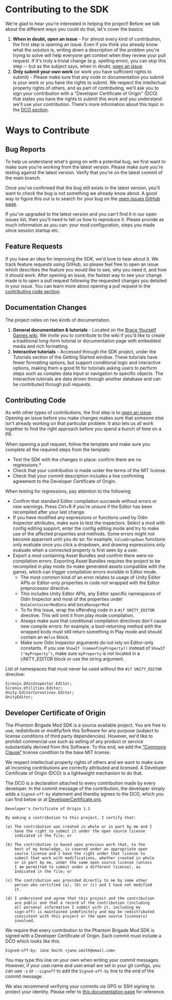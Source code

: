 # Contributing to the SDK

We're glad to hear you're interested in helping the project! Before we talk about the different ways you could do that, let's cover the basics:

1. **When in doubt, open an issue** - For almost every kind of contribution, the first step is opening an issue. Even if you think you already know what the solution is, writing down a description of the problem you're trying to solve will help everyone get context when they review your pull request. If it's truly a trivial change (e.g. spelling error), you can skip this step -- but as the subject says, when in doubt, [open an issue](https://github.com/BraceYourselfGames/PB_ModSDK/issues/new/choose).
2. **Only submit your own work**  (or work you have sufficient rights to submit) - Please make sure that any code or documentation you submit is your work or you have the rights to submit. We respect the intellectual property rights of others, and as part of contributing, we'll ask you to sign your contribution with a "Developer Certificate of Origin" (DCO) that states you have the rights to submit this work and you understand we'll use your contribution. There's more information about this topic in the [DCO section](#developer-certificate-of-origin).

# Ways to Contribute

## Bug Reports

To help us understand what's going on with a potential bug, we first want to make sure you're working from the latest version. Please make sure you're testing against the latest version. Verify that you're on the latest commit of the main branch.

Once you've confirmed that the bug still exists in the latest version, you'll want to check the bug is not something we already know about. A good way to figure this out is to search for your bug on the [open issues GitHub page](https://github.com/BraceYourselfGames/PB_ModSDK/issues).

If you've upgraded to the latest version and you can't find it in our open issues list, then you'll need to tell us how to reproduce it. Please provide as much information as you can: your mod configuration, steps you made since session startup etc.

## Feature Requests

If you have an idea for improving the SDK, we'd love to hear about it. We track feature requests using GitHub, so please feel free to open an issue which describes the feature you would like to see, why you need it, and how it should work. After opening an issue, the fastest way to see your change made is to open a pull request following the requested changes you detailed in your issue. You can learn more about opening a pull request in the [contributing code section](#contributing-code).

## Documentation Changes

The project relies on two kinds of documentation.

1. **General documentation & tutorials** - Located on the [Brace Yourself Games wiki](https://wiki.braceyourselfgames.com/en/PhantomBrigade/Modding/). We invite you to contribute to the wiki if you'd like to create a traditional long-form tutorial or documentation page with embedded media and rich formatting.
2. **Interactive tutorials** - Accessed through the SDK project, under the Tutorials section of the Getting Started window. These tutorials have fewer formatting options, but support conditional logic and interactive options, making them a good fit for tutorials asking users to perform steps such as complex data input or navigation to specific objects. The interactive tutorials are data driven through another database and can be contributed through pull requests.

## Contributing Code

As with other types of contributions, the first step is to [open an issue](https://github.com/BraceYourselfGames/PB_ModSDK/issues/new/choose). Opening an issue before you make changes makes sure that someone else isn't already working on that particular problem. It also lets us all work together to find the right approach before you spend a bunch of time on a PR.

When opening a pull request, follow the template and make sure you complete all the required steps from the template:
- Test the SDK with the changes in place: confirm there are no regressions.*
- Check that your contribution is made under the terms of the MIT license.
- Check that your commit description includes a line confirming agreement to the Developer Certificate of Origin.

When testing for regressions, pay attention to the following:
- Confirm that standard Editor compilation succeeds without errors or new warnings. Press Ctrl+R if you're unsure if the Editor has been recompiled after your last change.
- If you have modified any expressions or functions used by Odin Inspector attributes, make sure to test the inspectors. Select a mod with config editing support, enter the config editing mode and try to make use of the affected properties and methods. Some errors might not become apparrent until you do so: for example, `ValueDropdown` functions only evaluate once you click a dropdown, and drawing expressions only evaluate when a connected property is first seen by a user.
- Export a mod containing Asset Bundles and confirm there were no compilation errors. Exporting Asset Bundles requires the project to be recompiled in play mode (to make generated assets compatible with the game), which can trigger compilation errors invisible in Editor mode.
  - The most common kind of an error relates to usage of Unity Editor APIs or Editor-only properties in code not wrapped with the Editor preprocessor directive.
  - This includes Unity Editor APIs, any Editor specific namespaces of Odin Inspector and most of the properties under `DataContainerModData` and `DataManagerMod`
  - To fix this issue, wrap the offending code in a `#if UNITY_EDITOR` directive. This will omit it from play mode compilation.
  - Always make sure that conditional compilation directives don't cause new compile errors: for example, a bool-returning method with the wrapped body must still return something in Play mode and should contain an `#else` block.
  - Make sure Odin Inspector arguments do not rely on Editor-only constants. If you use `ShowIf (nameof(myProperty))` instead of `ShowIf ("myProperty")`, make sure `myProperty` is not located in a UNITY_EDITOR block or use the string argument.
 
List of namespaces that must never be used without the `#if UNITY_EDITOR` directive:
```
Sirenix.OdinInspector.Editor;
Sirenix.Utilities.Editor;
Unity.EditorCoroutines.Editor;
UnityEditor;
```

## Developer Certificate of Origin

The Phantom Brigade Mod SDK is a source available project. You are free to use, redistribute or modify/fork this Software for any purpose (subject to license conditions of third party dependencies). However, we'd like to prohibit commercial use such as selling of any product or service substantially derived from this Software. To this end, we add the [“Commons Clause”](https://commonsclause.com/) license condition to the base MIT license.

We respect intellectual property rights of others and we want to make sure all incoming contributions are correctly attributed and licensed. A Developer Certificate of Origin (DCO) is a lightweight mechanism to do that.

The DCO is a declaration attached to every contribution made by every developer. In the commit message of the contribution, the developer simply adds a `Signed-off-by` statement and thereby agrees to the DCO, which you can find below or at [DeveloperCertificate.org](http://developercertificate.org/).

```
Developer's Certificate of Origin 1.1

By making a contribution to this project, I certify that:

(a) The contribution was created in whole or in part by me and I
    have the right to submit it under the open source license
    indicated in the file; or

(b) The contribution is based upon previous work that, to the
    best of my knowledge, is covered under an appropriate open
    source license and I have the right under that license to
    submit that work with modifications, whether created in whole
    or in part by me, under the same open source license (unless
    I am permitted to submit under a different license), as
    Indicated in the file; or

(c) The contribution was provided directly to me by some other
    person who certified (a), (b) or (c) and I have not modified
    it.

(d) I understand and agree that this project and the contribution
    are public and that a record of the contribution (including
    all personal information I submit with it, including my
    sign-off) is maintained indefinitely and may be redistributed
    consistent with this project or the open source license(s)
    involved.
```

We require that every contribution to the Phantom Brigade Mod SDK is signed with a Developer Certificate of Origin. Each commit must include a DCO which looks like this:

```
Signed-off-by: Jane Smith <jane.smith@email.com>
```

You may type this line on your own when writing your commit messages. However, if your user.name and user.email are set in your git configs, you can use `-s` or `--signoff` to add the `Signed-off-by` line to the end of the commit message. 

We also recommend verifying your commits via GPG or SSH signing to protect your identity. Please refer to [this documentation page](https://docs.github.com/en/authentication/managing-commit-signature-verification) for reference.
